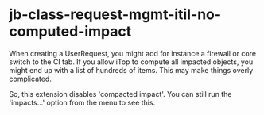 # jb-class-request-mgmt-itil-no-computed-impact
When creating a UserRequest, you might add for instance a firewall or core switch to the CI tab. If you allow iTop to compute all impacted objects, you might end up with a list of hundreds of items. This may make things overly complicated.

So, this extension disables 'compacted impact'. You can still run the 'impacts...' option from the menu to see this.
